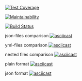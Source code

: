 [![Test Coverage](https://api.codeclimate.com/v1/badges/b7bcfe5afa1f76f97e35/test_coverage)](https://codeclimate.com/github/PolyMaG/python-project-lvl2/test_coverage)

[![Maintainability](https://api.codeclimate.com/v1/badges/b7bcfe5afa1f76f97e35/maintainability)](https://codeclimate.com/github/PolyMaG/python-project-lvl2/maintainability)

[![Build Status](https://travis-ci.com/PolyMaG/python-project-lvl2.svg?branch=master)](https://travis-ci.com/PolyMaG/python-project-lvl2)

json-files comparison
[![asciicast](https://asciinema.org/a/s2Cu8m36fLAw35TLGnHUcTpjG.svg)](https://asciinema.org/a/s2Cu8m36fLAw35TLGnHUcTpjG)

yml-files comparison
[![asciicast](https://asciinema.org/a/bDK5UAI5dmc6sRAeBo0cSODu4.svg)](https://asciinema.org/a/bDK5UAI5dmc6sRAeBo0cSODu4)

nested files comparison
[![asciicast](https://asciinema.org/a/PhObV1Wx1gnkrFQZRS6kpYG6G.svg)](https://asciinema.org/a/PhObV1Wx1gnkrFQZRS6kpYG6G)

plain format
[![asciicast](https://asciinema.org/a/dKo6V8cHu33ACEBfEHyzOipwG.svg)](https://asciinema.org/a/dKo6V8cHu33ACEBfEHyzOipwG)

json format
[![asciicast](https://asciinema.org/a/tiXGziSgTe511KnpigTTvT4ZZ.svg)](https://asciinema.org/a/tiXGziSgTe511KnpigTTvT4ZZ)